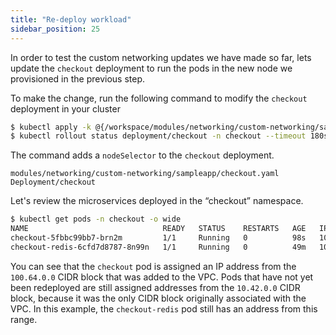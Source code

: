 ```yaml
---
title: "Re-deploy workload"
sidebar_position: 25
---
```


In order to test the custom networking updates we have made so far, lets update the `checkout` deployment to run the pods in the new node we provisioned in the previous step.

To make the change, run the following command to modify the `checkout` deployment in your cluster

```bash timeout=240
$ kubectl apply -k @{/workspace/modules/networking/custom-networking/sampleapp}
$ kubectl rollout status deployment/checkout -n checkout --timeout 180s
```

The command adds a `nodeSelector` to the `checkout` deployment.

```kustomization
modules/networking/custom-networking/sampleapp/checkout.yaml
Deployment/checkout
```

Let's review the microservices deployed in the “checkout” namespace.

```bash
$ kubectl get pods -n checkout -o wide
NAME                              READY   STATUS    RESTARTS   AGE   IP             NODE                                         NOMINATED NODE   READINESS GATES
checkout-5fbbc99bb7-brn2m         1/1     Running   0          98s   100.64.10.16   ip-10-42-10-14.us-west-2.compute.internal    <none>           <none>
checkout-redis-6cfd7d8787-8n99n   1/1     Running   0          49m   10.42.12.33    ip-10-42-12-155.us-west-2.compute.internal   <none>           <none>
```

You can see that the `checkout` pod is assigned an IP address from the `100.64.0.0` CIDR block that was added to the VPC. Pods that have not yet been redeployed are still assigned addresses from the `10.42.0.0` CIDR block, because it was the only CIDR block originally associated with the VPC. In this example, the `checkout-redis` pod still has an address from this range.
